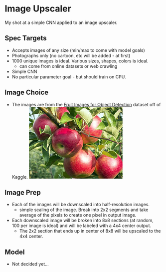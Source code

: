 # Image Upscaler
My shot at a simple CNN applied to an image upscaler.


## Spec Targets
- Accepts images of any size (min/max to come with model goals)
- Photographs only (no cartoon, etc will be added - at first)
- 1000 unique images is ideal. Various sizes, shapes, colors is ideal.
    - can come from online datasets or web crawling
- Simple CNN
- No particular parameter goal - but should train on CPU.

## Image Choice
- The images are from the [Fruit Images for Object Detection](https://www.kaggle.com/datasets/mbkinaci/fruit-images-for-object-detection) dataset off of Kaggle.
![alt text](data\test_zip\test\apple_77.jpg)

## Image Prep
- Each of the images will be downscaled into half-resolution images.
    - simple scaling of the image. Break into 2x2 segments and take average of the pixels to create one pixel in output image.
- Each downscaled image will be broken into 8x8 sections (at random, 100 per image is ideal) and will be labeled with a 4x4 center output.
    - The 2x2 section that ends up in center of 8x8 will be upscaled to the 4x4 center.

## Model
- Not decided yet...